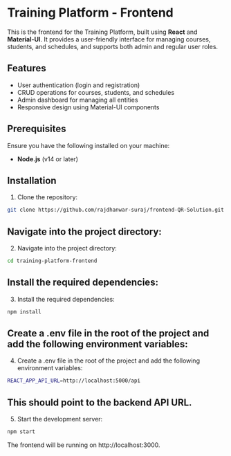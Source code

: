 # Training Platform - Frontend

This is the frontend for the Training Platform, built using **React** and **Material-UI**. It provides a user-friendly interface for managing courses, students, and schedules, and supports both admin and regular user roles.

## Features

- User authentication (login and registration)
- CRUD operations for courses, students, and schedules
- Admin dashboard for managing all entities
- Responsive design using Material-UI components

## Prerequisites

Ensure you have the following installed on your machine:

- **Node.js** (v14 or later)

## Installation

1. Clone the repository:

```bash
git clone https://github.com/rajdhanwar-suraj/frontend-QR-Solution.git
```

## Navigate into the project directory:

2. Navigate into the project directory:

```bash
cd training-platform-frontend
```

## Install the required dependencies:

3. Install the required dependencies:

```bash
npm install
```

## Create a .env file in the root of the project and add the following environment variables:

4. Create a .env file in the root of the project and add the following environment variables:

```bash
REACT_APP_API_URL=http://localhost:5000/api
```

## This should point to the backend API URL.

5. Start the development server:

```bash
npm start
```

The frontend will be running on http://localhost:3000.
